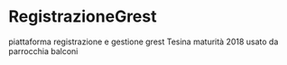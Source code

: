 # RegistrazioneGrest
piattaforma registrazione e gestione grest
Tesina maturità 2018
usato da parrocchia balconi
